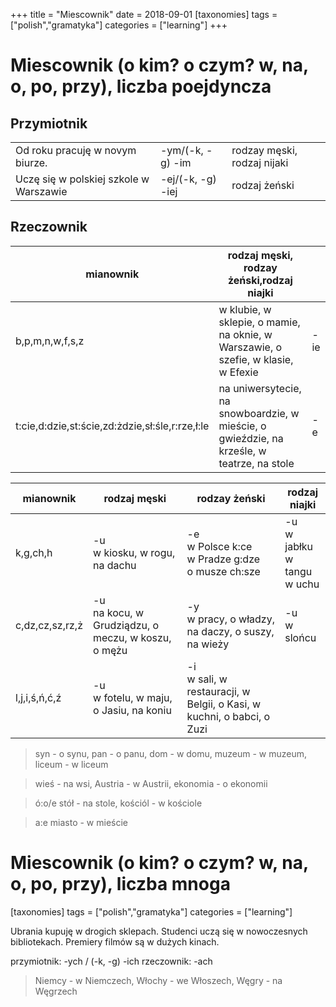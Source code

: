 +++
title = "Miescownik"
date = 2018-09-01
[taxonomies]
tags = ["polish","gramatyka"]
categories = ["learning"]
+++
# Miescownik (o kim? o czym? w, na, o, po, przy), liczba poejdyncza

## Przymiotnik
||||
|-|-|-|
|Od roku pracuję w novym biurze.|-ym/(-k, -g) -im| rodzay męski, rodzaj nijaki|
|Uczę się w polskiej szkole w Warszawie| -ej/(-k, -g) -iej| rodzaj żeński|

## Rzeczownik
|mianownik|rodzaj męski, rodzay żeński,rodzaj niajki||
|-|-|-|
|b,p,m,n,w,f,s,z|w klubie, w sklepie, o mamie, na oknie, w Warszawie, o szefie, w klasie, w Efexie|-ie|
|t:cie,d:dzie,st:ście,zd:żdzie,sł:śle,r:rze,ł:le|na uniwersytecie, na snowboardzie, w mieście, o gwieździe, na krześle, w teatrze, na stole|-e|

|mianownik|rodzaj męski|rodzay żeński|rodzaj niajki|
|-|-|-|-|
|k,g,ch,h|-u<br> w kiosku, w rogu, na dachu|-e<br> w Polsce k:ce <br> w Pradze g:dze <br> o musze ch:sze|-u <br> w jabłku <br> w tangu <br> w uchu
|c,dz,cz,sz,rz,ż|-u<br>na kocu, w Grudziądzu, o meczu, w koszu, o mężu|-y<br>w pracy, o władzy, na daczy, o suszy, na wieży|-u<br>w slońcu|
|l,j,i,ś,ń,ć,ź|-u<br>w fotelu, w maju, o Jasiu, na koniu|-i<br>w sali, w restauracji, w Belgii, o Kasi, w kuchni, o babci, o Zuzi|
> syn - o synu, pan - o panu, dom - w domu, muzeum - w muzeum, liceum - w liceum

> wieś - na wsi, Austria - w Austrii, ekonomia - o ekonomii

> ó:o/e stół - na stole, kościól - w kościole

> a:e miasto - w mieście

# Miescownik (o kim? o czym? w, na, o, po, przy), liczba mnoga
[taxonomies]
tags = ["polish","gramatyka"]
categories = ["learning"]

Ubrania kupuję w drogich sklepach. Studenci uczą się w nowoczesnych bibliotekach. Premiery filmów są w dużych kinach.

przymiotnik: -ych / (-k, -g) -ich
rzeczownik: -ach
> Niemcy - w Niemczech, Włochy - we Włoszech, Węgry - na Węgrzech
